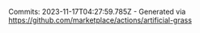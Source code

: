 Commits: 2023-11-17T04:27:59.785Z - Generated via https://github.com/marketplace/actions/artificial-grass
<br>
